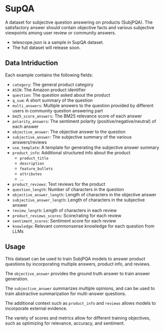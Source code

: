 # SupQA
A dataset for subjective question answering on products (SubjPQA). The satisfactory answer should contain objective facts and various subjective viewpoints among user review or community answers.
- telescope.json is a sample in SupQA dataset.
- The full dataset will release soon.


## Data Intriduction

Each example contains the following fields:

- `category`: The general product category 
- `ASIN`: The Amazon product identifier
- `question`: The question asked about the product
- `q_sum`: A short summary of the question
- `multi_answers`: Multiple answers to the question provided by different users in community question answering part
- `bm25_score_answers`: The BM25 relevance score of each answer
- `polarity_answers`: The sentiment polarity (positive/negative/neutral) of each answer
- `objective_answer`: The objective answer to the question
- `subjective_answer`: The subjective summary of the various answers/reviews
- `use_template`: A template for generating the subjective answer summary
- `product_info`: Additional structured info about the product
  - `product_title`
  - `description`
  - `feature_bullets` 
  - `attributes`
  - ...
- `product_reviews`: Text reviews for the product
- `question_length`: Number of characters in the question
- `objective_answer_length`: Length of characters in the objective answer
- `subjective_answer_length`: Length of characters in the subjective answer 
- `review_length`: Length of characters in each review
- `product_reviews_scores`: Score/rating for each review
- `sentiment_scores`: Sentiment score for each review
- `knowledge`: Relevant commonsense knowledge for each question from LLMs

## Usage

This dataset can be used to train SubjPQA models to answer product questions by incorporating multiple answers, product info, and reviews.

The `objective_answer` provides the ground truth answer to train answer generation. 

The `subjective_answer` summarizes multiple opinions, and can be used to train abstractive summarization for multi-answer questions.

The additional context such as `product_info` and `reviews` allows models to incorporate external evidence.

The variety of scores and metrics allow for different training objectives, such as optimizing for relevance, accuracy, and sentiment.
